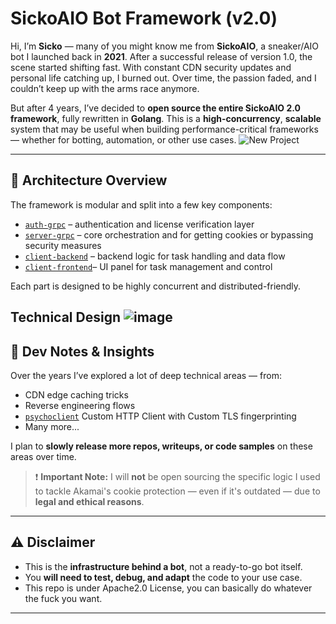 # SickoAIO Bot Framework (v2.0)

Hi, I’m **Sicko** — many of you might know me from **SickoAIO**, a sneaker/AIO bot I launched back in **2021**. After a successful release of version 1.0, the scene started shifting fast. With constant CDN security updates and personal life catching up, I burned out. Over time, the passion faded, and I couldn’t keep up with the arms race anymore.

But after 4 years, I’ve decided to **open source the entire SickoAIO 2.0 framework**, fully rewritten in **Golang**. This is a **high-concurrency**, **scalable** system that may be useful when building performance-critical frameworks — whether for botting, automation, or other use cases.
![New Project](https://github.com/user-attachments/assets/464f7536-d337-47e7-aa0e-5f9e7d02d017)

---

## 🧱 Architecture Overview

The framework is modular and split into a few key components:

- [`auth-grpc`](https://github.com/sicko7947/sicko-aio-2.0-auth) – authentication and license verification layer  
- [`server-grpc`](https://github.com/sicko7947/sicko-aio-2.0-server) – core orchestration and for getting cookies or bypassing security measures
- [`client-backend`](https://github.com/sicko7947/sicko-aio-2.0-client) – backend logic for task handling and data flow  
- [`client-frontend`](https://github.com/sicko7947/sicko-aio-2.0-frontend-vue)– UI panel for task management and control  

Each part is designed to be highly concurrent and distributed-friendly.

Technical Design
![image](https://github.com/user-attachments/assets/dc8e7629-5886-4e4f-80a1-e976d93db834)
---

## 🧠 Dev Notes & Insights

Over the years I’ve explored a lot of deep technical areas — from:

- CDN edge caching tricks
- Reverse engineering flows
- [`psychoclient`](https://github.com/sicko7947/psychoclient) Custom HTTP Client with Custom TLS fingerprinting
- Many more...

I plan to **slowly release more repos, writeups, or code samples** on these areas over time.

> ❗ **Important Note:** I will **not** be open sourcing the specific logic I used to tackle Akamai's cookie protection — even if it's outdated — due to **legal and ethical reasons**.

---

## ⚠️ Disclaimer

- This is the **infrastructure behind a bot**, not a ready-to-go bot itself.
- You **will need to test, debug, and adapt** the code to your use case.
- This repo is under Apache2.0 License, you can basically do whatever the fuck you want.
---

